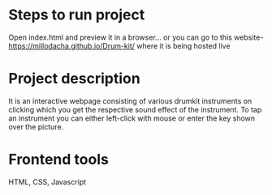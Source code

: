 # Steps to run project
Open index.html and preview it in a browser... or you can go to this website- https://millodacha.github.io/Drum-kit/ where it is being hosted live

# Project description
It is an interactive webpage consisting of various drumkit instruments on clicking which you get the respective sound effect of the instrument. To tap an instrument you can either left-click with mouse or enter the key shown over the picture.

# Frontend tools
HTML, CSS, Javascript
